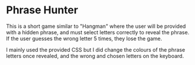 # Phrase Hunter

This is a short game similar to "Hangman" where the user will be provided with a hidden phrase, and must select letters correctly to reveal the phrase. If the user guesses the wrong letter 5 times, they lose the game.

I mainly used the provided CSS but I did change the colours of the phrase letters once revealed, and the wrong and chosen letters on the keyboard.


 
